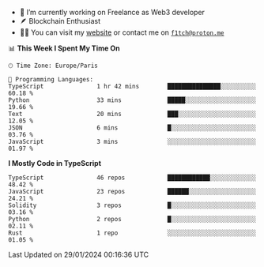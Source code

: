 - 🔭 I’m currently working on Freelance as Web3 developer
- 🪶 Blockchain Enthusiast
- 👨‍💻 You can visit my [website](https://f1tch.xyz) or contact me on [`f1tch@proton.me`](mailto:f1tch@proton.me)

<!--START_SECTION:waka-->
📊 **This Week I Spent My Time On** 

```text
🕑︎ Time Zone: Europe/Paris

💬 Programming Languages: 
TypeScript               1 hr 42 mins        ███████████████░░░░░░░░░░   60.18 % 
Python                   33 mins             █████░░░░░░░░░░░░░░░░░░░░   19.66 % 
Text                     20 mins             ███░░░░░░░░░░░░░░░░░░░░░░   12.05 % 
JSON                     6 mins              █░░░░░░░░░░░░░░░░░░░░░░░░   03.76 % 
JavaScript               3 mins              ░░░░░░░░░░░░░░░░░░░░░░░░░   01.97 % 
```

**I Mostly Code in TypeScript** 

```text
TypeScript               46 repos            ████████████░░░░░░░░░░░░░   48.42 % 
JavaScript               23 repos            ██████░░░░░░░░░░░░░░░░░░░   24.21 % 
Solidity                 3 repos             █░░░░░░░░░░░░░░░░░░░░░░░░   03.16 % 
Python                   2 repos             █░░░░░░░░░░░░░░░░░░░░░░░░   02.11 % 
Rust                     1 repo              ░░░░░░░░░░░░░░░░░░░░░░░░░   01.05 % 
```




 Last Updated on 29/01/2024 00:16:36 UTC
<!--END_SECTION:waka-->

